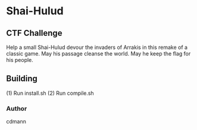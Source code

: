 # Shai-Hulud

## CTF Challenge
Help a small Shai-Hulud devour the invaders of Arrakis in this remake of a classic game. May his passage cleanse the world. May he keep the flag for his people.

## Building
(1) Run install.sh
(2) Run compile.sh

### Author
cdmann
